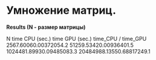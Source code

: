 <b><h1>Умножение матриц.</h1></b>

<b>Results (N - размер матрицы) </b>

<html>
 <head>
  <meta charset="utf-8">
 </head>
 <body>

   <tr>
    <th>N</th>
    <th>time CPU (sec.)</th>
    <th>time GPU (sec.)</th>
    <th>time_CPU / time_GPU</th>
   </tr>
   <tr><td>256</td><td>7.6006</td><td>0.0037</td><td>2054.2</td></tr>
   <tr><td>512</td><td>59.5342</td><td>0.0093</td><td>6401.5</td></tr>
   <tr><td>1024</td><td>481.8993</td><td>0.0948</td><td>5083.3</td></tr>
   <tr><td>2048</td><td>4988.1355</td><td>0.6881</td><td>7249.1</td></tr>

 </body>
</html>
